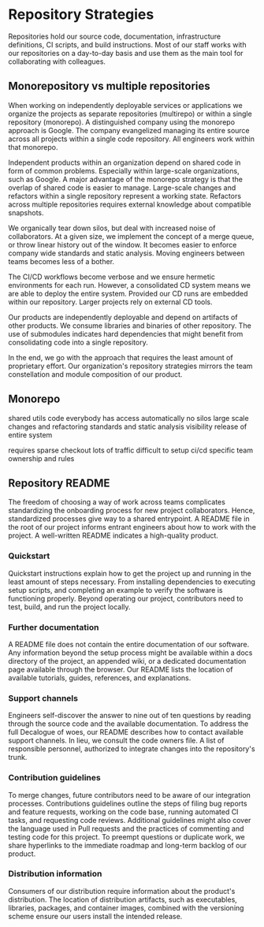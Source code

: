# Repository Strategies

Repositories hold our source code, documentation, infrastructure definitions, CI scripts, and build instructions. Most of our staff works with our repositories on a day-to-day basis and use them as the main tool for collaborating with colleagues.

## Monorepository vs multiple repositories

When working on independently deployable services or applications we organize the projects as separate repositories (multirepo) or within a single repository (monorepo). A distinguished company using the monorepo approach is Google. The company evangelized managing its entire source across all projects within a single code repository. All engineers work within that monorepo.

Independent products within an organization depend on shared code in form of common problems. Especially within large-scale organizations, such as Google. A major advantage of the monorepo strategy is that the overlap of shared code is easier to manage. Large-scale changes and refactors within a single repository represent a working state. Refactors across multiple repositories requires external knowledge about compatible snapshots.

We organically tear down silos, but deal with increased noise of collaborators. At a given size, we implement the concept of a merge queue, or throw linear history out of the window. It becomes easier to enforce company wide standards and static analysis. Moving engineers between teams becomes less of a bother.

The CI/CD workflows become verbose and we ensure hermetic environments for each run. However, a consolidated CD system means we are able to deploy the entire system. Provided our CD runs are embedded within our repository. Larger projects rely on external CD tools.

Our products are independently deployable and depend on artifacts of other products. We consume libraries and binaries of other repository. The use of submodules indicates hard dependencies that might benefit from consolidating code into a single repository.

In the end, we go with the approach that requires the least amount of proprietary effort. Our organization's repository strategies mirrors the team constellation and module composition of our product.

## Monorepo

shared utils code
everybody has access automatically
no silos
large scale changes and refactoring
standards and static analysis
visibility
release of entire system

requires sparse checkout
lots of traffic
difficult to setup ci/cd
specific team ownership and rules

## Repository README

The freedom of choosing a way of work across teams complicates standardizing the onboarding process for new project collaborators. Hence, standardized processes give way to a shared entrypoint. A README file in the root of our project informs entrant engineers about how to work with the project. A well-written README indicates a high-quality product.

### Quickstart

Quickstart instructions explain how to get the project up and running in the least amount of steps necessary. From installing dependencies to executing setup scripts, and completing an example to verify the software is functioning properly. Beyond operating our project, contributors need to test, build, and run the project locally.

### Further documentation

A README file does not contain the entire documentation of our software. Any information beyond the setup process might be available within a docs directory of the project, an appended wiki, or a dedicated documentation page available through the browser. Our README lists the location of available tutorials, guides, references, and explanations.

### Support channels

Engineers self-discover the answer to nine out of ten questions by reading through the source code and the available documentation. To address the full Decalogue of woes, our README describes how to contact available support channels. In lieu, we consult the code owners file. A list of responsible personnel, authorized to integrate changes into the repository's trunk.

### Contribution guidelines

To merge changes, future contributors need to be aware of our integration processes. Contributions guidelines outline the steps of filing bug reports and feature requests, working on the code base, running automated CI tasks, and requesting code reviews. Additional guidelines might also cover the language used in Pull requests and the practices of commenting and testing code for this project. To preempt questions or duplicate work, we share hyperlinks to the immediate roadmap and long-term backlog of our product.

### Distribution information

Consumers of our distribution require information about the product's distribution. The location of distribution artifacts, such as executables, libraries, packages, and container images, combined with the versioning scheme ensure our users install the intended release.
